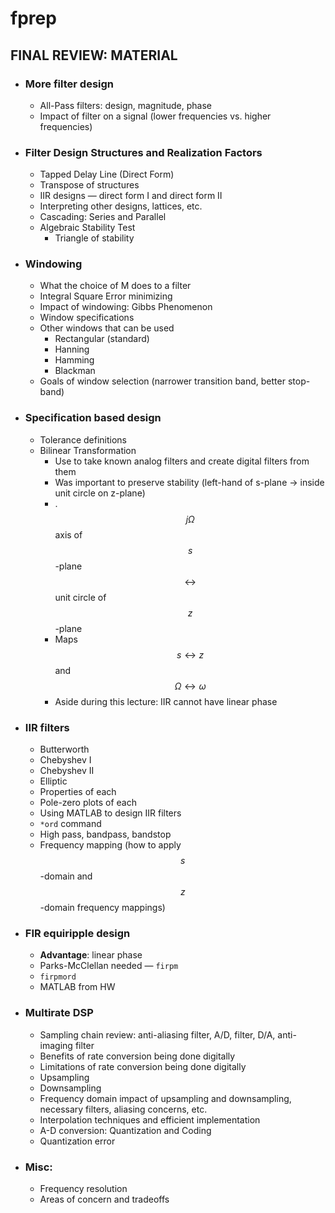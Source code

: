 # fprep

## FINAL REVIEW: MATERIAL
- ### More filter design
	- All-Pass filters: design, magnitude, phase
	- Impact of filter on a signal (lower frequencies vs. higher frequencies)
- ### Filter Design Structures and Realization Factors 
	- Tapped Delay Line (Direct Form)
	- Transpose of structures
	- IIR designs — direct form I and direct form II
	- Interpreting other designs, lattices, etc.
	- Cascading: Series and Parallel
	- Algebraic Stability Test 
		- Triangle of stability
- ### Windowing
	- What the choice of M does to a filter
	- Integral Square Error minimizing
	- Impact of windowing: Gibbs Phenomenon 
	- Window specifications
	- Other windows that can be used 
		- Rectangular (standard)
		- Hanning
		- Hamming
		- Blackman
	- Goals of window selection (narrower transition band, better stop-band)
- ### Specification based design
	- Tolerance definitions
	- Bilinear Transformation
		- Use to take known analog filters and create digital filters from them
		- Was important to preserve stability (left-hand of s-plane -> inside unit circle on z-plane) 
		- .$$j\Omega$$ axis of $$s$$-plane $$\leftrightarrow$$ unit circle of $$z$$-plane
		- Maps $$s\leftrightarrow{z}$$ and  $$\Omega\leftrightarrow\omega$$
		- Aside during this lecture: IIR cannot have linear phase
- ### IIR filters
	- Butterworth
	- Chebyshev I 
	- Chebyshev II 
	- Elliptic
	- Properties of each
	- Pole-zero plots of each
	- Using MATLAB to design IIR filters
	- `*ord` command
	- High pass, bandpass, bandstop
	- Frequency mapping (how to apply $$s$$-domain and $$z$$-domain frequency mappings)
- ### FIR equiripple design
	- __Advantage__: linear phase
	- Parks-McClellan needed — `firpm`
	- `firpmord`
	- MATLAB from HW
- ### Multirate DSP
	- Sampling chain review: anti-aliasing filter, A/D, filter, D/A, anti-imaging filter
	- Benefits of rate conversion being done digitally
	- Limitations of rate conversion being done digitally
	- Upsampling
	- Downsampling
	- Frequency domain impact of upsampling and downsampling, necessary filters, aliasing concerns, etc.
	- Interpolation techniques and efficient implementation 
	- A-D conversion: Quantization and Coding
	- Quantization error
- ### Misc:
	- Frequency resolution
	- Areas of concern and tradeoffs
